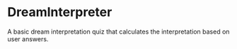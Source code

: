 # DreamInterpreter
A basic dream interpretation quiz that calculates the interpretation based on user answers.
